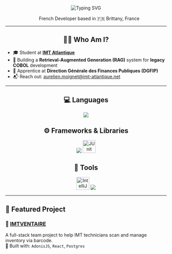 <p align="center">
  <img src="https://readme-typing-svg.herokuapp.com?font=Syne&size=32&duration=2500&pause=1000&center=true&vCenter=true&width=600&height=60&lines=👋+Hi+!+I'm+Aurélien+Moignet;I'm+passionate+on+Software+💻" alt="Typing SVG" />
</p>

<p align="center">
  <img src="https://flagcdn.com/fr.svg" height="16"/> French Developer based in 🇫🇷 Brittany, France
</p>

---

<h2 align="center">👨‍💻 Who Am I?</h2>

- 🎓 Student at [**IMT Atlantique**](https://www.imt-atlantique.fr)  
- 🧠 Building a **Retrieval-Augmented Generation (RAG)** system for **legacy COBOL** development  
- 💼 Apprentice at **Direction Générale des Finances Publiques (DGFIP)**  
- 📬 Reach out: [aurelien.moignet@imt-atlantique.net](mailto:aurelien.moignet@imt-atlantique.net)

---

<h2 align="center">💻 Languages</h2>
<p align="center">
  <img src="https://skillicons.dev/icons?i=python,js,ts,html,css,php,java,cpp,c" />
</p>

<h2 align="center">⚙️ Frameworks & Libraries</h2>
<p align="center">
  <img src="https://skillicons.dev/icons?i=react,nodejs,angular,qt,spring,adonis" />
  <img src="https://upload.wikimedia.org/wikipedia/commons/b/b5/Junit5-logo.png" alt="JUnit" width="40" />
</p>


<h2 align="center">🔧 Tools</h2>
<p align="center">
  <img src="https://resources.jetbrains.com/storage/products/intellij-idea/img/meta/intellij-idea_logo_300x300.png" alt="IntelliJ IDEA" width="40" />
  <img src="https://skillicons.dev/icons?i=git,docker,postman,figma,github,notion,npm,postgres" />
</p>

---

## 📂 Featured Project

### 🔗 [IMTVENTAIRE](https://github.com/aurelien2247/IMTVENTAIRE)
A full-stack team project to help IMT technicians scan and manage inventory via barcode.  
🔧 Built with: `AdonisJS`, `React`, `Postgres`


